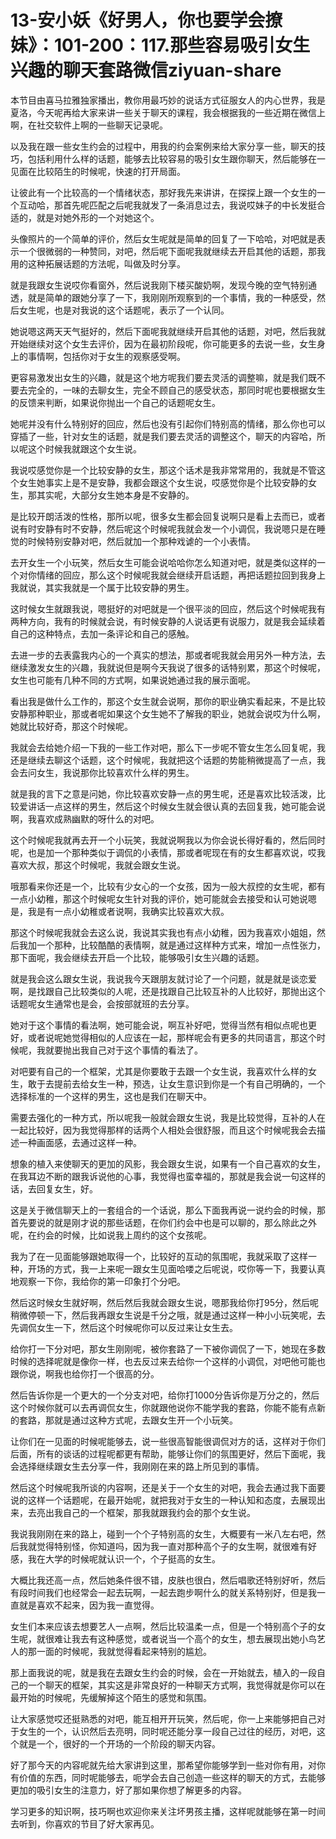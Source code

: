 # 13-安小妖《好男人，你也要学会撩妹》：101-200：117.那些容易吸引女生兴趣的聊天套路微信ziyuan-share

本节目由喜马拉雅独家播出，教你用最巧妙的说话方式征服女人的内心世界，我是夏洛，今天呢再给大家来讲一些关于聊天的课程，我会根据我的一些近期在微信上啊，在社交软件上啊的一些聊天记录呢。

以及我在跟一些女生约会的过程中，用我的约会案例来给大家分享一些，聊天的技巧，包括利用什么样的话题，能够去比较容易的吸引女生跟你聊天，然后能够在一见面在比较陌生的时候呢，快速的打开局面。

让彼此有一个比较高的一个情绪状态，那好我先来讲讲，在探探上跟一个女生的一个互动哈，那首先呢匹配之后呢我就发了一条消息过去，我说哎妹子的中长发挺合适的，就是对她外形的一个对她这个。

头像照片的一个简单的评价，然后女生呢就是简单的回复了一下哈哈，对吧就是表示一个很微弱的一种赞同，对吧，然后呢下面呢我就继续去开启其他的话题，那我用的这种拓展话题的方法呢，叫做及时分享。

就是我跟女生说哎你看窗外，然后说我刚下楼买酸奶啊，发现今晚的空气特别通透，就是简单的跟她分享了一下，我刚刚所观察到的一个事情，我的一种感受，然后女生呢，也是对我说的这个话题呢，表示了一个认同。

她说嗯这两天天气挺好的，然后下面呢我就继续开启其他的话题，对吧，然后我就开始继续对这个女生去评价，因为在最初阶段呢，你可能更多的去说一些，女生身上的事情啊，包括你对于女生的观察感受啊。

更容易激发出女生的兴趣，就是这个地方呢我们要去灵活的调整嘛，就是我们既不要去完全的，一味的去聊女生，完全不顾自己的感受状态，那同时呢也要根据女生的反馈来判断，如果说你抛出一个自己的话题呢女生。

她呢并没有什么特别好的回应，然后也没有引起你们特别高的情绪，那么你也可以穿插了一些，针对女生的话题，就是我们要去灵活的调整这个，聊天的内容哈，所以呢这个时候我就跟这个女生说。

我说哎感觉你是一个比较安静的女生，那这个话术是我非常常用的，我就是不管这个女生她事实上是不是安静，我都会跟这个女生说，哎感觉你是个比较安静的女生，那其实呢，大部分女生她本身是不安静的。

是比较开朗活泼的性格，那所以呢，很多女生都会回复说啊只是看上去而已，或者说有时安静有时不安静，然后呢这个时候呢我就会发一个小调侃，我说嗯只是在睡觉的时候特别安静对吧，然后就加一个那种戏谑的一个小表情。

去开女生一个小玩笑，然后女生可能会说哈哈你怎么知道对吧，就是类似这样的一个对你情绪的回应，那么这个时候呢我就会继续开启话题，再把话题拉回到我身上我就说，其实我就是一个属于比较安静的男生。

这时候女生就跟我说，嗯挺好的对吧就是一个很平淡的回应，然后这个时候呢我有两种方向，我有的时候就会说，有时候安静的人说话更有说服力，就是我会延续着自己的这种特点，去加一条评论和自己的感触。

去进一步的去表露我内心的一个真实的想法，那或者呢我就会用另外一种方法，去继续激发女生的兴趣，我就说但是啊今天我说了很多的话特别累，那这个时候呢，女生也可能有几种不同的方式啊，如果说她通过我的展示面呢。

看出我是做什么工作的，那这个女生就会说啊，那你的职业确实看起来，不是比较安静那种职业，那或者呢如果这个女生她不了解我的职业，她就会说哎为什么啊，她就比较好奇，那这个时候呢。

我就会去给她介绍一下我的一些工作对吧，那么下一步呢不管女生怎么回复呢，我还是继续去聊这个话题，这个时候呢，我就把这个话题的势能稍微提高了一点，我会去问女生，我说那你比较喜欢什么样的男生。

就是我的言下之意是问她，你比较喜欢安静一点的男生呢，还是喜欢比较活泼，比较爱讲话一点这样的男生，然后这个时候女生就会很认真的去回复我，她可能会说啊，我喜欢成熟幽默的呀什么的对吧。

这个时候呢我就再去开一个小玩笑，我就说啊我以为你会说长得好看的，然后同时呢，也是加一个那种类似于调侃的小表情，那或者呢现在有的女生都喜欢说，哎我喜欢大叔，那这个时候呢，我就会跟女生说。

哦那看来你还是一个，比较有少女心的一个女孩，因为一般大叔控的女生呢，都有一点小幼稚，那这个时候呢女生针对我的评价，她可能就会去接受和认可她说嗯是，我是有一点小幼稚或者说啊，我确实比较喜欢大叔。

那这个时候呢我就会去这么说，我说其实我也有点小幼稚，因为我喜欢小姐姐，然后我加一个那种，比较酷酷的表情啊，就是通过这样种方式来，增加一点性张力，那下面呢，我会继续去开启一个比较，能够吸引女生兴趣的话题。

就是我会这么跟女生说，我说我今天跟朋友就讨论了一个问题，就是就是谈恋爱啊，是找跟自己比较类似的人呢，还是找跟自己比较互补的人比较好，那抛出这个话题呢女生通常也是会，会按部就班的去分享。

她对于这个事情的看法啊，她可能会说，啊互补好吧，觉得当然有相似点呢也更好，或者说呢她觉得相似的人应该在一起，那样呢会有更多的共同语言，那这个时候呢，我就要抛出我自己对于这个事情的看法了。

对吧要有自己的一个框架，尤其是你要敢于去跟一个女生说，我喜欢什么样的女生，敢于去提前去给女生一种，预选，让女生意识到你是一个有自己明确的，一个选择标准的一个这样的男生，这也是我们在聊天中。

需要去强化的一种方式，所以呢我一般就会跟女生说，我是比较觉得，互补的人在一起比较好，因为我觉得那样的话两个人相处会很舒服，而且这个时候呢我会去描述一种画面感，去通过这样一种。

想象的植入来使聊天的更加的风影，我会跟女生说，如果有一个自己喜欢的女生，在我耳边不断的跟我诉说他的心事，我觉得也蛮幸福的，那就是我会说一句这样的话，去回复女生，好。

这是关于微信聊天上的一套组合的一个话说，那么下面我再说一说约会的时候，那首先要说的就是刚才说的那些话题，在你们约会中也是可以聊的，那么除此之外呢，在约会的时候，比如说我上周约的这个女孩呢。

我为了在一见面能够跟她取得一个，比较好的互动的氛围呢，我就采取了这样一种，开场的方式，我一上来呢一跟女生见面哈喽之后呢说，哎你等一下，我要认真地观察一下你，我给你的第一印象打个分吧。

然后这时候女生就好啊，然后然后我就会跟女生说，嗯那我给你打95分，然后呢稍微停顿一下，然后我再跟女生说是千分之哦，就是通过这样一种小小玩笑呢，去先调侃女生一下，然后这个时候呢你可以反过来让女生去。

给你打一下分对吧，那女生刚刚呢，被你套路了一下被你调侃了一下，她现在多数时候的选择呢就是像你一样，也去反过来去给你一个这样的小调侃，对吧他可能也跟你说，啊我也给你打一个很高的分。

然后告诉你是一个更大的一个分支对吧，给你打1000分告诉你是万分之的，然后这个时候你就可以去再调侃女生，你就跟他说你不能学我的套路，你能不能有点新的套路，那就是通过这种方式呢，去跟女生开一个小玩笑。

让你们在一见面的时候呢能够去，说一些很高智能很调侃对方的话，这样对于你们后面，所有的谈话的过程呢都更有帮助，能够让你们的氛围更好，然后下面呢，我会选择继续跟女生去分享一件，我刚刚在来的路上所见到的事情。

然后这个时候呢我所谈的内容啊，还是关于一个女生的对吧，我会去通过我下面要说的这样一个话题呢，在最开始呢，就把我对于女生的一种认知和态度，去展现出来，去亮出我自己的一个框架，那我就跟我约会的那个女生说。

我说我刚刚在来的路上，碰到一个个子特别高的女生，大概要有一米八左右吧，然后我就觉得特别怪，你知道吗，因为我一直对那种高个子的女生啊，就很难有好感，我在大学的时候呢就认识一个，个子挺高的女生。

大概比我还高一点，然后她条件很不错，皮肤也很白，然后唱歌还特别好听，然后有段时间我们也经常会一起去玩啊，一起去跑步啊什么的就关系特别好，但是我一直就是喜欢不起来，因为我一直觉得。

女生们本来应该去想要艺人一点啊，然后比较温柔一点，但是一个特别高个子的女生呢，就很难让我去有这种感觉，或者说当一个高个的女生，想去展现出她小鸟艺人的那一面的时候呢，我就觉得看起来特别的尴尬。

那上面我说的呢，就是我在去跟女生约会的时候，会在一开始就去，植入的一段自己的一个聊天的框架，其实这是非常良好的一种聊天方式啊，我觉得就是你可以在最开始的时候呢，先缓解掉这个陌生的感觉和氛围。

让大家感觉哎还挺熟悉的对吧，能互相开开玩笑，然后呢，你一上来能够把自己对于女生的一个，认识然后去亮明，同时呢还能分享一段自己过往的经历，对吧，这个就是一个，很好的一个开场的一个阶段的聊天内容。

好了那今天的内容呢就先给大家讲到这里，那希望你能够学到一些对你有用，对你有价值的东西，同时呢能够去，呃学会去自己创造一些这样的聊天的方式，去能够更加的吸引女生的注意力，好了那如果你想了解更多的内容。

学习更多的知识啊，技巧啊也欢迎你来关注坏男孩主播，这样呢就能够在第一时间去听到，你喜欢的节目了好大家再见。


